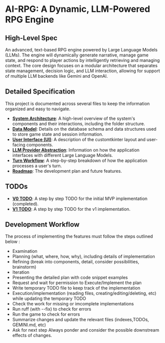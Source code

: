# AI-RPG: A Dynamic, LLM-Powered RPG Engine

## High-Level Spec
An advanced, text-based RPG engine powered by Large Language Models (LLMs). The engine will dynamically generate narrative, manage game state, and respond to player actions by intelligently retrieving and managing context. The core design focuses on a modular architecture that separates state management, decision logic, and LLM interaction, allowing for support of multiple LLM backends like Gemini and OpenAI.

## Detailed Specification

This project is documented across several files to keep the information organized and easy to navigate.

- **[System Architecture](docs/architecture.md)**: A high-level overview of the system's components and their interactions, including the folder structure.
- **[Data Model](docs/data_model.md)**: Details on the database schema and data structures used to store game state and session information.
- **[User Interface (UI)](docs/ui.md)**: A description of the customtkinter layout and user-facing components.
- **[LLM Provider Abstraction](docs/llm_providers.md)**: Information on how the application interfaces with different Large Language Models.
- **[Turn Workflow](docs/turn_workflow.md)**: A step-by-step breakdown of how the application processes a user's turn.
- **[Roadmap](docs/roadmap.md)**: The development plan and future features.

## TODOs
- **[V0 TODO](v0_TODO.md)**: A step by step TODO for the initial MVP implementation (completed).
- **[V1 TODO](v1_TODO.md)**: A step by step TODO for the v1 implementation.

## Development Workflow

The process of implementing the features must follow the steps outlined below :

  - Examination
  - Planning (what, where, how, why), including details of implementation
  - Refining (break into components, detail, consider possibilities, brainstorm)
  - Iteration
  - Presenting the detailed plan with code snippet examples
  - Request and wait for permission to Execute/Implement the plan
  - Write temporary TODO file to keep track of the implementation
  - Execution/implementation (reading files, creating/editing/deleting, etc) while updating the temporary TODO
  - Check the work for missing or imcomplete implementations
  - Run ruff (with --fix) to check for errors
  - Run the game to check for errors
  - Summarize changes and update the relevant files (indexes,TODOs, GEMINI.md, etc)
  - Ask for next step
Always ponder and consider the possible downstream effects of changes.